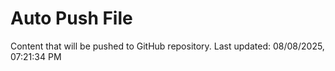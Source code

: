 # Auto Push File

Content that will be pushed to GitHub repository.
Last updated: 08/08/2025, 07:21:34 PM